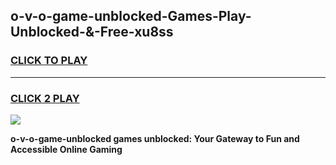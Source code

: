 
## o-v-o-game-unblocked-Games-Play-Unblocked-&-Free-xu8ss
<h3>
<a href="https://premium76.site?title=o-v-o-game-unblocked&ref=24A">CLICK TO PLAY</a></h3>
<hr>

<h3>
<a href="https://premium76.site?title=o-v-o-game-unblocked&ref=24A">CLICK 2 PLAY</a>
  
</h3>

<a href="https://premium76.site?title=o-v-o-game-unblocked&ref=24A"><img src="https://clearcache.store/games.png"></a>


**o-v-o-game-unblocked games unblocked: Your Gateway to Fun and Accessible Online Gaming**
